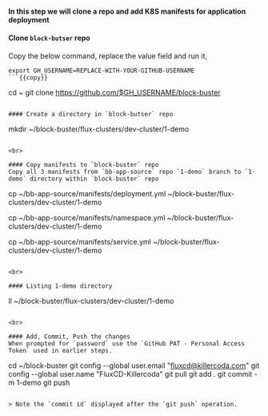 #### In this step we will clone a repo and add K8S manifests for application deployment

#### Clone `block-butser` repo
Copy the below command, replace the value field and run it,

```
export GH_USERNAME=REPLACE-WITH-YOUR-GITHUB-USERNAME
```{{copy}}

```
cd ~
git clone https://github.com/$GH_USERNAME/block-buster
```{{exec}}

#### Create a directory in `block-butser` repo
```
mkdir ~/block-buster/flux-clusters/dev-cluster/1-demo
```{{exec}}

<br>

#### Copy manifests to `block-buster` repo
Copy all 3 manifests from `bb-app-source` repo `1-demo` branch to `1-demo` directory within `block-buster` repo

```
cp ~/bb-app-source/manifests/deployment.yml ~/block-buster/flux-clusters/dev-cluster/1-demo

cp ~/bb-app-source/manifests/namespace.yml ~/block-buster/flux-clusters/dev-cluster/1-demo

cp ~/bb-app-source/manifests/service.yml ~/block-buster/flux-clusters/dev-cluster/1-demo
```{{exec}}

<br>

#### Listing 1-demo directory
```
ll ~/block-buster/flux-clusters/dev-cluster/1-demo
```{{exec}}

<br>

#### Add, Commit, Push the changes
When prompted for `password` use the `GitHub PAT - Personal Access Token` used in earlier steps.

```
cd ~/block-buster
git config --global user.email "fluxcd@killercoda.com"
git config --global user.name "FluxCD-Killercoda"
git pull
git add .
git commit -m 1-demo
git push
```{{exec}}

> Note the `commit id` displayed after the `git push` operation.
